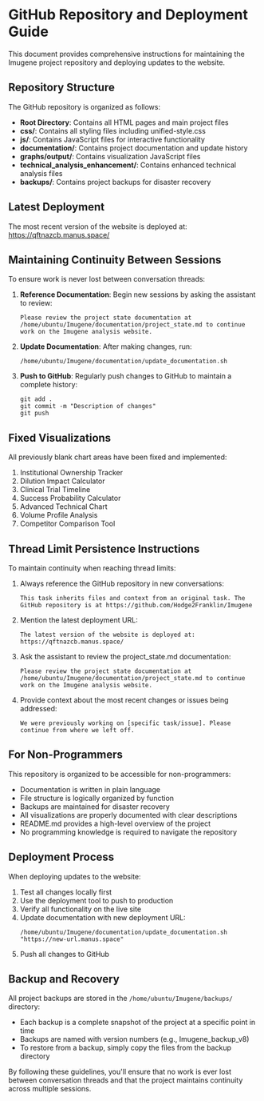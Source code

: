 # GitHub Repository and Deployment Guide

This document provides comprehensive instructions for maintaining the Imugene project repository and deploying updates to the website.

## Repository Structure

The GitHub repository is organized as follows:

- **Root Directory**: Contains all HTML pages and main project files
- **css/**: Contains all styling files including unified-style.css
- **js/**: Contains JavaScript files for interactive functionality
- **documentation/**: Contains project documentation and update history
- **graphs/output/**: Contains visualization JavaScript files
- **technical_analysis_enhancement/**: Contains enhanced technical analysis files
- **backups/**: Contains project backups for disaster recovery

## Latest Deployment

The most recent version of the website is deployed at:
https://qftnazcb.manus.space/

## Maintaining Continuity Between Sessions

To ensure work is never lost between conversation threads:

1. **Reference Documentation**: Begin new sessions by asking the assistant to review:
   ```
   Please review the project state documentation at /home/ubuntu/Imugene/documentation/project_state.md to continue work on the Imugene analysis website.
   ```

2. **Update Documentation**: After making changes, run:
   ```
   /home/ubuntu/Imugene/documentation/update_documentation.sh
   ```

3. **Push to GitHub**: Regularly push changes to GitHub to maintain a complete history:
   ```
   git add .
   git commit -m "Description of changes"
   git push
   ```

## Fixed Visualizations

All previously blank chart areas have been fixed and implemented:

1. Institutional Ownership Tracker
2. Dilution Impact Calculator
3. Clinical Trial Timeline
4. Success Probability Calculator
5. Advanced Technical Chart
6. Volume Profile Analysis
7. Competitor Comparison Tool

## Thread Limit Persistence Instructions

To maintain continuity when reaching thread limits:

1. Always reference the GitHub repository in new conversations:
   ```
   This task inherits files and context from an original task. The GitHub repository is at https://github.com/Hodge2Franklin/Imugene
   ```

2. Mention the latest deployment URL:
   ```
   The latest version of the website is deployed at: https://qftnazcb.manus.space/
   ```

3. Ask the assistant to review the project_state.md documentation:
   ```
   Please review the project state documentation at /home/ubuntu/Imugene/documentation/project_state.md to continue work on the Imugene analysis website.
   ```

4. Provide context about the most recent changes or issues being addressed:
   ```
   We were previously working on [specific task/issue]. Please continue from where we left off.
   ```

## For Non-Programmers

This repository is organized to be accessible for non-programmers:

- Documentation is written in plain language
- File structure is logically organized by function
- Backups are maintained for disaster recovery
- All visualizations are properly documented with clear descriptions
- README.md provides a high-level overview of the project
- No programming knowledge is required to navigate the repository

## Deployment Process

When deploying updates to the website:

1. Test all changes locally first
2. Use the deployment tool to push to production
3. Verify all functionality on the live site
4. Update documentation with new deployment URL:
   ```
   /home/ubuntu/Imugene/documentation/update_documentation.sh "https://new-url.manus.space"
   ```
5. Push all changes to GitHub

## Backup and Recovery

All project backups are stored in the `/home/ubuntu/Imugene/backups/` directory:

- Each backup is a complete snapshot of the project at a specific point in time
- Backups are named with version numbers (e.g., Imugene_backup_v8)
- To restore from a backup, simply copy the files from the backup directory

By following these guidelines, you'll ensure that no work is ever lost between conversation threads and that the project maintains continuity across multiple sessions.

